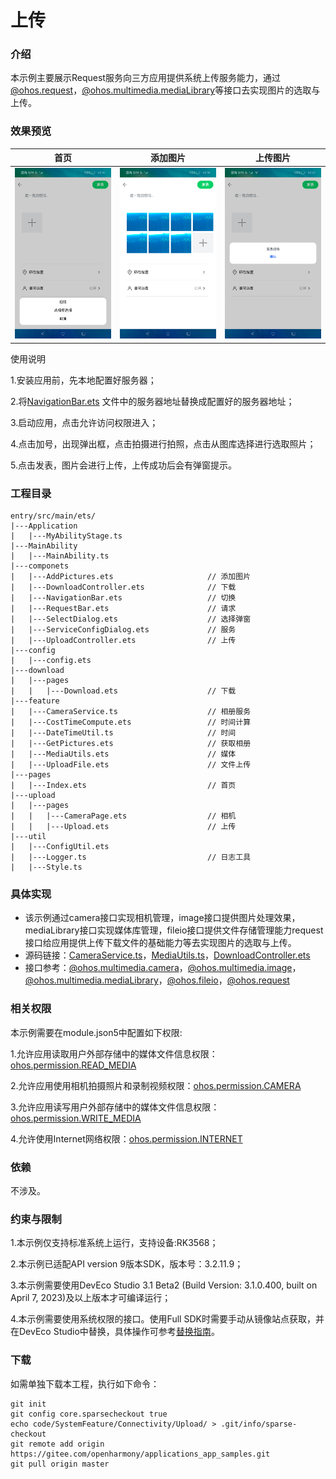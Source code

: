 # 上传

### 介绍

本示例主要展示Request服务向三方应用提供系统上传服务能力，通过[@ohos.request](https://gitee.com/openharmony/docs/blob/master/zh-cn/application-dev/reference/apis/js-apis-request.md)，[@ohos.multimedia.mediaLibrary](https://gitee.com/openharmony/docs/blob/master/zh-cn/application-dev/reference/apis/js-apis-medialibrary.md)等接口去实现图片的选取与上传。

### 效果预览

|首页                                    |添加图片                                |上传图片                                |
|---------------------------------------|-------------------------------------|-------------------------------------|
|![image](screenshots/device/Add.png) |![image](screenshots/device/Selected.png)|![image](screenshots/device/Upload.png)|

使用说明

1.安装应用前，先本地配置好服务器；

2.将[NavigationBar.ets](https://gitee.com/openharmony/applications_app_samples/blob/master/code/SystemFeature/Connectivity/Upload/entry/src/main/ets/pages/NavigationBar.ets) 文件中的服务器地址替换成配置好的服务器地址；

3.启动应用，点击允许访问权限进入；

4.点击加号，出现弹出框，点击拍摄进行拍照，点击从图库选择进行选取照片；

5.点击发表，图片会进行上传，上传成功后会有弹窗提示。

### 工程目录
```
entry/src/main/ets/
|---Application
|   |---MyAbilityStage.ts
|---MainAbility
|   |---MainAbility.ts
|---componets
|   |---AddPictures.ets                     // 添加图片
|   |---DownloadController.ets              // 下载
|   |---NavigationBar.ets                   // 切换
|   |---RequestBar.ets                      // 请求
|   |---SelectDialog.ets                    // 选择弹窗
|   |---ServiceConfigDialog.ets             // 服务
|   |---UploadController.ets                // 上传
|---config
|   |---config.ets                         
|---download
|   |---pages                          
|   |   |---Download.ets                    // 下载     
|---feature
|   |---CameraService.ts                    // 相册服务
|   |---CostTimeCompute.ets                 // 时间计算
|   |---DateTimeUtil.ts                     // 时间
|   |---GetPictures.ets                     // 获取相册
|   |---MediaUtils.ets                      // 媒体
|   |---UploadFile.ets                      // 文件上传
|---pages
|   |---Index.ets                           // 首页
|---upload
|   |---pages                          
|   |   |---CameraPage.ets                  // 相机          
|   |   |---Upload.ets                      // 上传      
|---util
|   |---ConfigUtil.ets                           
|   |---Logger.ts                           // 日志工具
|   |---Style.ts                            
```
### 具体实现

* 该示例通过camera接口实现相机管理，image接口提供图片处理效果，mediaLibrary接口实现媒体库管理，fileio接口提供文件存储管理能力request接口给应用提供上传下载文件的基础能力等去实现图片的选取与上传。
* 源码链接：[CameraService.ts](code/SystemFeature/Connectivity/Upload/entry/src/main/ets/feature/CameraService.ts)，[MediaUtils.ts](code/SystemFeature/Connectivity/Upload/entry/src/main/ets/feature/MediaUtils.ts)，[DownloadController.ets](code/SystemFeature/Connectivity/Upload/entry/src/main/ets/componets/DownloadController.ets)
* 接口参考：[@ohos.multimedia.camera](https://gitee.com/openharmony/docs/blob/master/zh-cn/application-dev/reference/apis/js-apis-camera.md)，[@ohos.multimedia.image](https://gitee.com/openharmony/docs/blob/master/zh-cn/application-dev/reference/apis/js-apis-image.md)，[@ohos.multimedia.mediaLibrary](https://gitee.com/openharmony/docs/blob/master/zh-cn/application-dev/reference/apis/js-apis-medialibrary.md)，[@ohos.fileio](https://gitee.com/openharmony/docs/blob/master/zh-cn/application-dev/reference/apis/js-apis-fileio.md)，[@ohos.request](https://gitee.com/openharmony/docs/blob/master/zh-cn/application-dev/reference/apis/js-apis-system-request.md)

### 相关权限

本示例需要在module.json5中配置如下权限:

1.允许应用读取用户外部存储中的媒体文件信息权限：[ohos.permission.READ_MEDIA](https://gitee.com/openharmony/docs/blob/master/zh-cn/application-dev/security/permission-list.md)

2.允许应用使用相机拍摄照片和录制视频权限：[ohos.permission.CAMERA](https://gitee.com/openharmony/docs/blob/master/zh-cn/application-dev/security/permission-list.md)

3.允许应用读写用户外部存储中的媒体文件信息权限：[ohos.permission.WRITE_MEDIA](https://gitee.com/openharmony/docs/blob/master/zh-cn/application-dev/security/permission-list.md)

4.允许使用Internet网络权限：[ohos.permission.INTERNET](https://gitee.com/openharmony/docs/blob/master/zh-cn/application-dev/security/permission-list.md)

### 依赖

不涉及。

### 约束与限制

1.本示例仅支持标准系统上运行，支持设备:RK3568；

2.本示例已适配API version 9版本SDK，版本号：3.2.11.9；

3.本示例需要使用DevEco Studio 3.1 Beta2 (Build Version: 3.1.0.400, built on April 7, 2023)及以上版本才可编译运行；

4.本示例需要使用系统权限的接口。使用Full SDK时需要手动从镜像站点获取，并在DevEco Studio中替换，具体操作可参考[替换指南](https://gitee.com/openharmony/docs/blob/master/zh-cn/application-dev/quick-start/full-sdk-switch-guide.md)。

### 下载

如需单独下载本工程，执行如下命令：
```
git init
git config core.sparsecheckout true
echo code/SystemFeature/Connectivity/Upload/ > .git/info/sparse-checkout
git remote add origin https://gitee.com/openharmony/applications_app_samples.git
git pull origin master

```